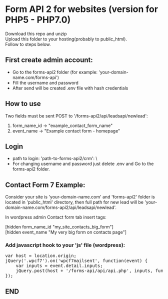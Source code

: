 # Form API 2 for websites (version for PHP5 - PHP7.0)

Download this repo and unzip \
Upload this folder to your hosting(probably to public_html). \
Follow to steps below.

## First create admin account:

- Go to the forms-api2 folder (for example: 'your-domain-name.com/forms-api')
- Fill the username and password
- After send will be created .env file with hash credentials

## How to use

Two fields must be sent POST to '/forms-api2/api/leadsapi/newlead':

1. form_name_id -> "example_contact_form_name"
2. event_name -> "Example contact form - homepage"

## Login

- path to login: 'path-to-forms-api2/crm': \
- For changing username and password just delete .env and Go to the forms-api2 folder.

## Contact Form 7 Example:

Consider your site is 'your-domain-name.com' and 'forms-api2' folder is located in 'public_html' directory, then full path for new lead will be 'your-domain-name.com/forms-api2/api/leadsapi/newlead'.

In wordpress admin Contact form tab insert tags:

[hidden form_name_id "my_site_contacts_big_form"] \
[hidden event_name "My very big form on contacts page"]

### Add javascript hook to your 'js' file (wordpress):

<pre>
var host = location.origin;
jQuery('.wpcf7').on('wpcf7mailsent', function(event) {
	var inputs = event.detail.inputs;
	jQuery.post(host + '/forms-api/api/api.php', inputs, function(data) {});
});
</pre>

## END

